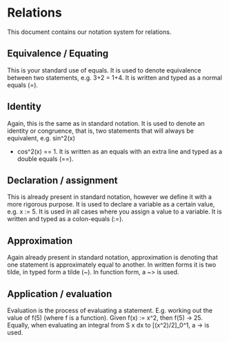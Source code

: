 # Relations

This document contains our notation system for relations.

## Equivalence / Equating 

This is your standard use of equals. It is used to denote equivalence between two statements,
e.g. 3+2 = 1+4. It is written and typed as a normal equals (=).

## Identity

Again, this is the same as in standard notation. It is used to denote an identity or
congruence, that is, two statements that will always be equivalent, e.g. sin^2(x)
+ cos^2(x) == 1. It is written as an equals with an extra line and typed as a double
equals (==).

## Declaration / assignment

This is already present in standard notation, however we define it with a more rigorous
purpose. It is used to declare a variable as a certain value, e.g. x := 5. It is used
in all cases where you assign a value to a variable. It is written and typed
as a colon-equals (:=). 

## Approximation

Again already present in standard notation, approximation is denoting that one
statement is approximately equal to another. In written forms it is two tilde, 
in typed form a tilde (~). In function form, a ~> is used.

## Application / evaluation

Evaluation is the process of evaluating a statement. E.g. working out the value of
f(5) (where f is a function). Given f(x) := x^2, then f(5) -> 25. Equally,
when evaluating an integral from S x dx to [(x^2)/2]\_0^1, a -> is used.
